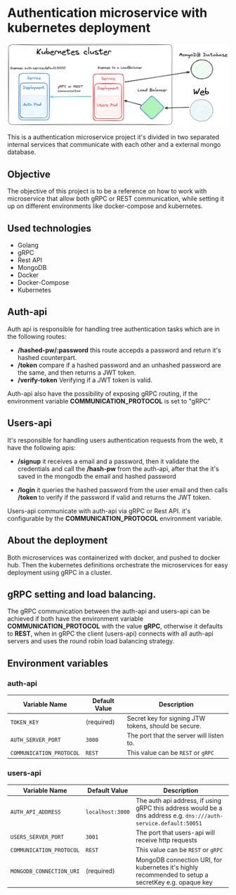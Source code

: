 # Authentication microservice with kubernetes deployment

![kubernetes cluster](./draw.png "kubernetes cluster")

This is a authentication microservice project it's divided in two separated internal services that communicate with each other and a external mongo database.

## Objective

The objective of this project is to be a reference on how to work with microservice that allow both gRPC or REST communication, while setting it up on different environments like docker-compose and kubernetes.

## Used technologies

- Golang
- gRPC
- Rest API
- MongoDB
- Docker
- Docker-Compose
- Kubernetes

## Auth-api

Auth api is responsible for handling tree authentication tasks which are in the following routes:

- **/hashed-pw/:password** this route accepds a password and return it's hashed counterpart.
- **/token** compare if a hashed password and an unhashed password are the same, and then returns a JWT token.
- **/verify-token** Verifying if a JWT token is valid.

Auth-api also have the possibility of exposing gRPC routing, if the environment variable **COMMUNICATION_PROTOCOL** is set to "gRPC"

## Users-api

It's responsible for handling users authentication requests from the web, it have the following apis:

- **/signup** it receives a email and a password, then it validate the credentials and call the **/hash-pw** from the auth-api, after that the it's saved in the mongodb the email and hashed password

- **/login** it queries the hashed password from the user email and then calls **/token** to verify if the password if valid and returns the JWT token.

Users-api communicate with auth-api via gRPC or Rest API. it's configurable by the **COMMUNICATION_PROTOCOL** environment variable.

## About the deployment

Both microservices was containerized with docker, and pushed to docker hub. Then the kubernetes definitions orchestrate the microservices for easy deployment using gRPC in a cluster.

## gRPC setting and load balancing.

The gRPC communication between the auth-api and users-api can be achieved if both have the environment variable **COMMUNICATION_PROTOCOL** with the value **gRPC**, otherwise it defaults to **REST**, when in gRPC the client (users-api) connects with all auth-api servers and uses the round robin load balancing strategy.

## Environment variables

### auth-api

| Variable Name            | Default Value | Description                                          |
| ------------------------ | ------------- | ---------------------------------------------------- |
| `TOKEN_KEY`              | (required)    | Secret key for signing JTW tokens, should be secure. |
| `AUTH_SERVER_PORT`       | `3000`        | The port that the server will listen to.             |
| `COMMUNICATION_PROTOCOL` | `REST`        | This value can be `REST` or `gRPC`                   |

### users-api

| Variable Name            | Default Value    | Description                                                                                                      |
| ------------------------ | ---------------- | ---------------------------------------------------------------------------------------------------------------- |
| `AUTH_API_ADDRESS`       | `localhost:3000` | The auth api address, if using gRPC this address would be a dns address e.g. `dns:///auth-service.default:50051` |
| `USERS_SERVER_PORT`      | `3001`           | The port that users-api will receive http requests                                                               |
| `COMMUNICATION_PROTOCOL` | `REST`           | This value can be `REST` or `gRPC`                                                                               |
| `MONGODB_CONNECTION_URI` | (required)       | MongoDB connection URI, for kubernetes it's highly recommended to setup a secretKey e.g. opaque key              |

